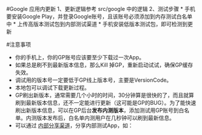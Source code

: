 #Google 应用内更新
1、更新逻辑参考 src/google 中的逻辑
2、测试步骤
    * 手机要安装Google Play，并登录Google账号，且该账号必须添加到内存测试白名单中
    * 上传高版本测试包到内部测试渠道
    * 手机安装低版本测试包，即可检测到更新

#注意事项
- 你的手机上，你的GP账号应该要至少下载过一次App。
- 如果总是刷不到最新版本信息，那么Kill 掉GP，重新启动试试，确保GP缓存失效。
- 调试用的版本号一定要低于GP线上版本号，主要是VersionCode。
- 本地包可以调试下载更新过程。
- GP刷出新版本，通常需要几个小时的时间，30分钟算是很快的了，而且就算刷到最新版本信息，还不一定能进行更新（这可能是GP的BUG）。为了能快速刷出新版本信息，可以在GP后台**发布内测版本**，添加测试用GP账号到白名单。内测版本发布后，白名单内测用户在几秒钟可以刷到最新信息。
- 可以通过  [内部分享渠道](https://play.google.com/console/u/0/internal-app-sharing/)，分享内部测试App，如：